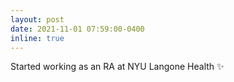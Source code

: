 ```yaml
---
layout: post
date: 2021-11-01 07:59:00-0400
inline: true
---
```


Started working as an RA at NYU Langone Health :sparkles:
